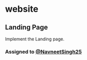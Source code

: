 # website

## Landing Page

Implement the Landing page.

### Assigned to [@NavneetSingh25](https://github.com/NavneetSingh25)
